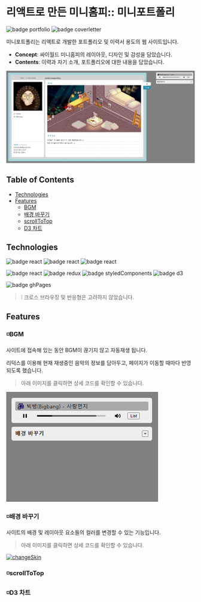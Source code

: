 # 리액트로 만든 미니홈피:: 미니포트폴리

![badge portfolio](https://img.shields.io/badge/for-🤹‍portfolio-ff6b6b)
![badge coverletter](https://img.shields.io/badge/for-📨coverletter-238db3)


미니포트폴리는 리액트로 개발한 포트폴리오 및 이력서 용도의 웹 사이트입니다.
- **Concept**: 싸이월드 미니홈피의 레이아웃, 디자인 및 감성을 담았습니다. 
- **Contents**: 이력과 자기 소개, 포트폴리오에 대한 내용을 담았습니다. 

![main](./docs/img/main.gif)



## Table of Contents
- [Technologies](#technologies)  
- [Features](#features) 
  - [BGM](#bgm)
  - [배경 바꾸기](#배경-바꾸기)
  - [scrollToTop](#scrollToTop)
  - [D3 차트](#d3-차트)



## Technologies
![badge react](https://img.shields.io/badge/os-window-ff6b6b?logo=windows)
![badge react](https://img.shields.io/badge/browser-chrome-ff6b6b?logo=google-chrome&logoColor=FFFFFF)
![badge react](https://img.shields.io/badge/editor-vsCode-ff6b6b?logo=visual-studio-code)

![badge react](https://img.shields.io/badge/code-react-238db3?logo=react&logoColor=FFFFFF)
![badge redux](https://img.shields.io/badge/code-redux-238db3?logo=redux)
![badge styledComponents](https://img.shields.io/badge/code-styledComponents-238db3?logo=styled-components&logoColor=FFFFFF)
![badge d3](https://img.shields.io/badge/code-d3-238db3?logo=d3.js&logoColor=FFFFFF)

![badge ghPages](https://img.shields.io/badge/build-ghPages-20c997)

> ❕ 크로스 브라우징 및 반응형은 고려하지 않았습니다.



## Features

### ◽BGM 
사이트에 접속해 있는 동안 BGM이 끊기지 않고 자동재생 됩니다.

리덕스를 이용해 현재 재생중인 음악의 정보를 담아두고, 페이지가 이동할 때마다 반영되도록 했습니다.  

> 아래 이미지를 클릭하면 상세 코드를 확인할 수 있습니다.

[![playlist](./docs/img/playlist.gif)](./docs/features/bgm.md)


### ◽배경 바꾸기
사이트의 배경 및 레이아웃 요소들의 컬러를 변경할 수 있는 기능입니다. 

> 아래 이미지를 클릭하면 상세 코드를 확인할 수 있습니다.

[![changeSkin](./docs/img/changeSkin.gif)](./docs/features/changeSkin.md)


### ◽scrollToTop


### ◽D3 차트


